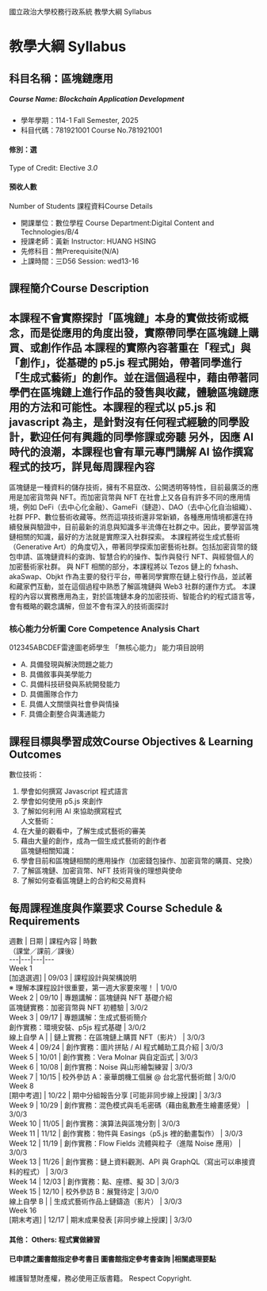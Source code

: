 國立政治大學校務行政系統 教學大綱 Syllabus
# 教學大綱 Syllabus
##  科目名稱：區塊鏈應用
#####  Course Name: Blockchain Application Development
  * 學年學期：114-1 Fall Semester, 2025 
  * 科目代碼：781921001 Course No.781921001
#### 修別：選
Type of Credit: Elective 
_3.0_
#### 預收人數
Number of Students
課程資料Course Details
  * 開課單位：數位學程 Course Department:Digital Content and Technologies/B/4 
  * 授課老師：黃新 Instructor: HUANG HSING 
  * 先修科目：無Prerequisite(N/A)
  * 上課時間：三D56 Session: wed13-16
##  課程簡介Course Description
本課程不會實際探討「區塊鏈」本身的實做技術或概念，而是從應用的角度出發，實際帶同學在區塊鏈上購買、或創作作品
本課程的實際內容著重在「程式」與「創作」，從基礎的 p5.js 程式開始，帶著同學進行「生成式藝術」的創作。並在這個過程中，藉由帶著同學們在區塊鏈上進行作品的發售與收藏，體驗區塊鏈應用的方法和可能性。本課程的程式以 p5.js 和 javascript 為主，是針對沒有任何程式經驗的同學設計，歡迎任何有興趣的同學修課或旁聽
另外，因應 AI 時代的浪潮，本課程也會有單元專門講解 AI 協作撰寫程式的技巧，詳見每周課程內容
---
區塊鏈是一種資料的儲存技術，擁有不易竄改、公開透明等特性，目前最廣泛的應用是加密貨幣與 NFT。而加密貨幣與 NFT 在社會上又各自有許多不同的應用情境，例如 DeFi（去中心化金融）、GameFi（鏈遊）、DAO（去中心化自治組織）、社群 PFP、數位藝術收藏等。然而這項技術還非常新穎，各種應用情境都還在持續發展與驗證中，目前最新的消息與知識多半流傳在社群之中。因此，要學習區塊鏈相關的知識，最好的方法就是實際深入社群探索。
本課程將從生成式藝術（Generative Art）的角度切入，帶著同學探索加密藝術社群。包括加密貨幣的錢包申請、區塊鏈資料的查詢、智慧合約的操作、製作與發行 NFT、與經營個人的加密藝術家社群。
與 NFT 相關的部分，本課程將以 Tezos 鏈上的 fxhash、akaSwap、Objkt 作為主要的發行平台，帶著同學實際在鏈上發行作品，並試著和藏家們互動，並在這個過程中熟悉了解區塊鏈與 Web3 社群的運作方式。
本課程的內容以實務應用為主，對於區塊鏈本身的加密技術、智能合約的程式語言等，會有概略的觀念講解，但並不會有深入的技術面探討
###  核心能力分析圖 Core Competence Analysis Chart
012345ABCDEF雷達圖老師學生
「無核心能力」 
能力項目說明
  * A. 具備發現與解決問題之能力
  * B. 具備敘事與美學能力
  * C. 具備科技研發與系統開發能力
  * D. 具備團隊合作力
  * E. 具備人文關懷與社會參與情操
  * F. 具備企劃整合與溝通能力
##  課程目標與學習成效Course Objectives & Learning Outcomes 
數位技術：
  1. 學會如何撰寫 Javascript 程式語言
  2. 學會如何使用 p5.js 來創作
  3. 了解如何利用 AI 來協助撰寫程式  
人文藝術：
  1. 在大量的觀看中，了解生成式藝術的審美
  2. 藉由大量的創作，成為一個生成式藝術的創作者  
區塊鏈相關知識：
  1. 學會目前和區塊鏈相關的應用操作（加密錢包操作、加密貨幣的購買、兌換）
  2. 了解區塊鏈、加密貨幣、NFT 技術背後的理想與使命
  3. 了解如何查看區塊鏈上的合約和交易資料
##  每周課程進度與作業要求 Course Schedule & Requirements
週數 | 日期 | 課程內容 | 時數  
（課堂／課前／課後）  
---|---|---|---  
Week 1  
[加退選週] | 09/03 | 課程設計與架構說明  
※ 理解本課程設計很重要，第一週大家要來喔！ | 1/0/0  
Week 2 | 09/10 | 專題講解：區塊鏈與 NFT 基礎介紹  
區塊鏈實務：加密貨幣與 NFT 初體驗 | 3/0/2  
Week 3 | 09/17 | 專題講解：生成式藝術簡介  
創作實務：環境安裝、p5js 程式基礎 | 3/0/2  
線上自學 A |  | 鏈上實務：在區塊鏈上購買 NFT（影片） | 3/0/3  
Week 4 | 09/24 | 創作實務：圖片拼貼 / AI 程式輔助工具介紹 | 3/0/3  
Week 5 | 10/01 | 創作實務：Vera Molnar 與自定函式 | 3/0/3  
Week 6 | 10/08 | 創作實務：Noise 與山形繪製練習 | 3/0/3  
Week 7 | 10/15 | 校外參訪 A：豪華朗機工個展 @ 台北當代藝術館 | 3/0/0  
Week 8  
[期中考週] | 10/22 | 期中分組報告分享 [可能非同步線上授課] | 3/3/3  
Week 9 | 10/29 | 創作實務：混色模式與毛毛密碼（藉由亂數產生繪畫感覺） | 3/0/3  
Week 10 | 11/05 | 創作實務：演算法與區塊分割 | 3/0/3  
Week 11 | 11/12 | 創作實務：物件與 Easings（p5.js 裡的動畫製作） | 3/0/3  
Week 12 | 11/19 | 創作實務：Flow Fields 流體與粒子（進階 Noise 應用） | 3/0/3  
Week 13 | 11/26 | 創作實務：鏈上資料觀測、API 與 GraphQL（寫出可以串接資料的程式） | 3/0/3  
Week 14 | 12/03 | 創作實務：點、座標、擬 3D | 3/0/3  
Week 15 | 12/10 | 校外參訪 B：展覽待定 | 3/0/0  
線上自學 B |  | 生成式藝術作品上鏈鑄造（影片） | 3/0/3  
Week 16  
[期末考週] | 12/17 | 期末成果發表 [非同步線上授課] | 3/3/0  
####  其他： Others: 程式實做練習 
####  已申請之圖書館指定參考書目  圖書館指定參考書查詢 |相關處理要點
維護智慧財產權，務必使用正版書籍。 Respect Copyright.